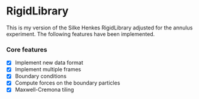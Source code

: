 # RigidLibrary
This is my version of the Silke Henkes RigidLibrary adjusted for the annulus experiment. The following features have been implemented.
### Core features
- [x] Implement new data format
- [x] Implement multiple frames
- [x] Boundary conditions
- [x] Compute forces on the boundary particles
- [x] Maxwell-Cremona tiling

